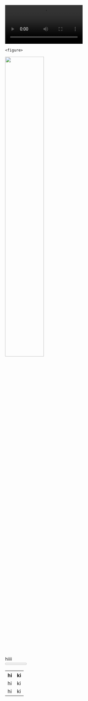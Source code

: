 <!DOCTYPE html>
<html lang="en">
<head>
    <meta charset="UTF-8">
    <title>Document</title>
</head>
<body>
<video src="xx.mp4" width=50% controls></video>

    <figure>
<img src="null" width="50%" alt=""/>
<figcaption>hiiii</figcaption>
</figure>
<table>
<tr><th>hi</th><th>ki</th></tr>
<tr><td>hi</td><td>ki</td></tr>
<tr><td>hi</td><td>ki</td></tr>
<meter>min="20" max="100" value="100">50%</meter>
</body>
</html>
